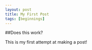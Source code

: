 ```yaml
---
layout: post
title: My First Post
tags: [beginnings]
---
```


##Does this work?

This is my first attempt at making a post! 